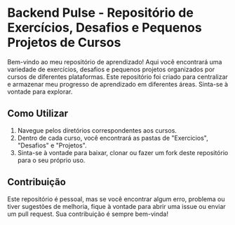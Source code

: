 ﻿# Backend Pulse - Repositório de Exercícios, Desafios e Pequenos Projetos de Cursos

Bem-vindo ao meu repositório de aprendizado! Aqui você encontrará uma variedade de exercícios, desafios e pequenos projetos organizados por cursos de diferentes plataformas. Este repositório foi criado para centralizar e armazenar meu progresso de aprendizado em diferentes áreas. Sinta-se à vontade para explorar.


## Como Utilizar

1. Navegue pelos diretórios correspondentes aos cursos.
2. Dentro de cada curso, você encontrará as pastas de "Exercicios", "Desafios" e "Projetos".
3. Sinta-se à vontade para baixar, clonar ou fazer um fork deste repositório para o seu próprio uso.


## Contribuição

Este repositório é pessoal, mas se você encontrar algum erro, problema ou tiver sugestões de melhoria, fique à vontade para abrir uma issue ou enviar um pull request. Sua contribuição é sempre bem-vinda!
